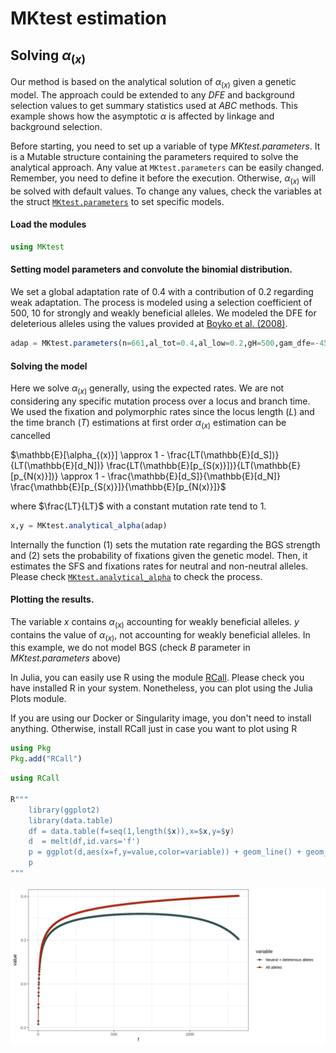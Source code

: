 # MKtest estimation
## Solving $\alpha_{(x)}$
Our method is based on the analytical solution of $\alpha_{(x)}$ given a genetic model. The approach could be extended to any *DFE* and background selection values to get summary statistics used at *ABC* methods. This example shows how the asymptotic $\alpha$ is affected by linkage and background selection.

Before starting, you need to set up a variable of type *MKtest.parameters*. It is a Mutable structure containing the parameters required to solve the analytical approach. Any value at ```MKtest.parameters``` can be easily changed. Remember, you need to define it before the execution. Otherwise, $\alpha_{(x)}$ will be solved with default values. To change any values, check the variables at the struct [`MKtest.parameters`](@ref) to set specific models.

#### Load the modules
```julia
using MKtest
```

#### Setting model parameters and convolute the binomial distribution.
We set a global adaptation rate of 0.4 with a contribution of 0.2 regarding weak adaptation. The process is modeled using a selection coefficient of 500, 10 for strongly and weakly beneficial alleles. We modeled the DFE for deleterious alleles using the values provided at [Boyko et al. (2008)](https://journals.plos.org/plosgenetics/article?id=10.1371/journal.pgen.1000083).

```julia
adap = MKtest.parameters(n=661,al_tot=0.4,al_low=0.2,gH=500,gam_dfe=-457,gam_flanking=-1000,shape=0.184,B=0.999)
```

#### Solving the model
Here we solve $\alpha_{(x)}$ generally, using the expected rates. We are not considering any specific mutation process over a locus and branch time. We used the fixation and polymorphic rates since the locus length ($L$) and the time branch ($T$) estimations at first order $\alpha_{(x)}$ estimation can be cancelled

$\mathbb{E}[\alpha_{(x)}] \approx 1 - \frac{LT(\mathbb{E}[d_S])}{LT(\mathbb{E}[d_N])} \frac{LT(\mathbb{E}[p_{S(x)}])}{LT(\mathbb{E}[p_{N(x)}])} \approx 1 - \frac{\mathbb{E}[d_S]}{\mathbb{E}[d_N]} \frac{\mathbb{E}[p_{S(x)}]}{\mathbb{E}[p_{N(x)}]}$

where $\frac{LT}{LT}$ with a constant mutation rate tend to $1$. 

```julia
x,y = MKtest.analytical_alpha(adap)
```

Internally the function (1) sets the mutation rate regarding the BGS strength and (2) sets the probability of fixations given the genetic model. Then, it estimates the SFS and fixations rates for neutral and non-neutral alleles. Please check [`MKtest.analytical_alpha`](@ref) to check the process.

#### Plotting the results.
The variable *x* contains $\alpha_{(x)}$ accounting for weakly beneficial alleles. *y* contains the value of $\alpha_{(x)}$, not accounting for weakly beneficial alleles. In this example, we do not model BGS (check *B* parameter in *MKtest.parameters* above)

In Julia, you can easily use R using the module [RCall](https://github.com/JuliaInterop/RCall.jl). Please check you have installed R in your system. Nonetheless, you can plot using the Julia Plots module.

If you are using our Docker or Singularity image, you don't need to install anything. Otherwise, install RCall just in case you want to plot using R

```julia
using Pkg
Pkg.add("RCall")
``` 

```julia
using RCall

R"""
	library(ggplot2)
	library(data.table)
	df = data.table(f=seq(1,length($x)),x=$x,y=$y)
	d  = melt(df,id.vars='f')
	p = ggplot(d,aes(x=f,y=value,color=variable)) + geom_line() + geom_point() + scale_colour_manual(values=c('#30504f', '#ab2710'),labels = c("Neutral + deleterious alleles", "All alleles")) + theme_bw()
	p
"""
```

![image](https://raw.githubusercontent.com/jmurga/MKtest.jl/master/docs/src/figure1.svg)
